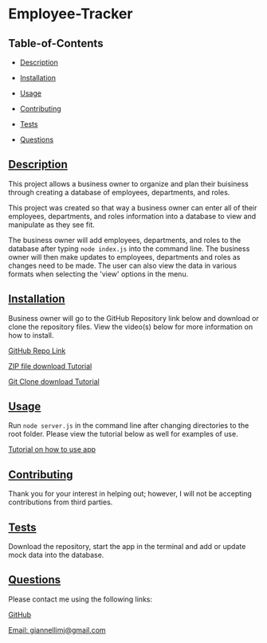 # Employee-Tracker

## Table-of-Contents

  * [Description](#description)
  * [Installation](#installation)
  * [Usage](#usage)
   
  * [Contributing](#contributing)
  * [Tests](#tests)
  * [Questions](#questions)
  
  ## [Description](#table-of-contents)

  This project allows a business owner to organize and plan their buisiness through creating a database of employees, departments, and roles.

  This project was created so that way a business owner can enter all of their employees, departments, and roles information into a database to view and manipulate as they see fit.

  The business owner will add employees, departments, and roles to the database after typing `node index.js` into the command line. The business owner will then make updates to employees, departments and roles as changes need to be made. The user can also view the data in various formats when selecting the 'view' options in the menu.

  ## [Installation](#table-of-contents)

  Business owner will go to the GitHub Repository link below and download or clone the repository files. View the video(s) below for more information on how to install.

  [GitHub Repo Link](https://github.com/mjgiannelli/challenge-12-employee-tracker)

  [ZIP file download Tutorial](https://drive.google.com/file/d/1Es77aULk006BU_krKsyRvkA5YwO5_yvE/view)

  [Git Clone download Tutorial](https://drive.google.com/file/d/1i-yD756_Ibe_SUFfAvNI3cTmBkNMfbiq/view)



  ## [Usage](#table-of-contents)

  Run `node server.js` in the command line after changing directories to the root folder. Please view the tutorial below as well for examples of use. 
  
  [Tutorial on how to use app](https://drive.google.com/file/d/1la1aea7pftvmRNUgoKyIt83_d6jYKaOx/view)
  
   

  ## [Contributing](#table-of-contents)
  
  
  Thank you for your interest in helping out; however, I will not be accepting contributions from third parties.
    

  ## [Tests](#table-of-contents)

  Download the repository, start the app in the terminal and add or update mock data into the database.

  ## [Questions](#table-of-contents)

  Please contact me using the following links:

  [GitHub](https://github.com/mjgiannelli)

  [Email: giannellimj@gmail.com](mailto:giannellimj@gmail.com)
